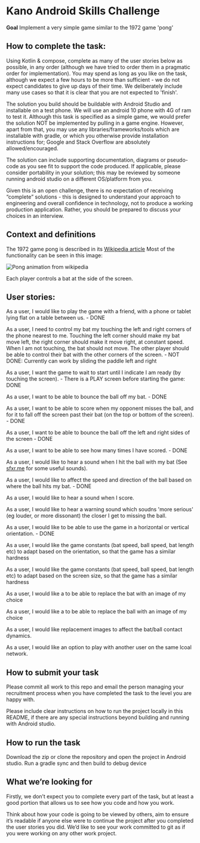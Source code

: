 # Kano Android Skills Challenge


**Goal** Implement a very simple game similar to the 1972 game 'pong'

## How to complete the task:

Using Kotlin & compose, complete as many of the user stories below as possible, in any order (although we have tried to order them in a pragmatic order for implementation). You may spend as long as you like on the task, although we expect a few hours to be more than sufficient - we do not expect candidates to give up days of their time. We deliberately include many use cases so that it is clear that you are not expected to 'finish'.


The solution you build should be buildable with Android Studio and installable on a test phone. We will use an android 10 phone with 4G of ram to test it.  Although this task is specified as a simple game, we would prefer the solution NOT be implemented by pulling in a game engine. However, apart from that, you may use any libraries/frameworks/tools which are installable with gradle, or which you otherwise provide installation instructions for; 
Google and Stack Overflow are absolutely allowed/encouraged. 

The solution can include supporting documentation, diagrams or pseudo-code as you see fit to support the code produced. If applicable, please consider portability in your solution; this may be reviewed by someone running android studio on a different OS/platform from you.

Given this is an open challenge, there is no expectation of receiving “complete” solutions - this is designed to understand your approach to engineering and overall confidence in technology, not to produce a working production application. Rather, you should be prepared to discuss your choices in an interview.


## Context and definitions

The 1972 game pong is described in its [Wikipedia article](https://en.wikipedia.org/wiki/Pong)
Most of the functionality can be seen in this image:

![Pong animation from wikipedia](https://upload.wikimedia.org/wikipedia/commons/6/62/Pong_Game_Test2.gif)

Each player controls a bat at the side of the screen. 


## User stories:


As a user, I would like to play the game with a friend, with a phone  or tablet lying flat on a table between us. - DONE

As a user, I need to control my bat my touching the left and right corners of the phone nearest to me. Touching the left corner should make my bat
move left, the right corner should make it move right, at constant speed. When I am not touching, the bat should not move. The other player
should be able to control their bat with the other corners of the screen. - NOT DONE: Currently can work by sliding the paddle left and right

As a user, I want the game to wait to start until I indicate I am ready (by touching the screen). - There is a PLAY screen before starting the game: DONE

As a user, I want to be able to bounce the ball off my bat.  - DONE

As a user, I want to be able to score when my opponent misses the ball,  and for it to fall off the screen past their bat (on the top or bottom of the screen). - DONE

As a user, I want to be able to bounce the ball off the left and right sides of the screen - DONE

As a user, I want to be able to see how many times I have scored. - DONE

As a user, I would like to hear a sound when I hit the ball with my bat (See [sfxr.me](https://sfxr.me/) for some useful sounds).

As a user, I would like to affect the speed and direction of the ball based on where the ball hits my bat. - DONE

As a user, I would like to hear a sound when I score.

As a user, I would like to hear a warning sound which soudns 'more serious' (eg louder, or more dissonant) the closer I get to missing the ball.

As a user, I would like to be able to use the game in a horizontal or vertical orientation. - DONE

As a user, I would like the game constants (bat speed, ball speed, bat length etc) to adapt based on the orientation, so that the game
has a similar hardness

As a user, I would like the game constants (bat speed, ball speed, bat length etc) to adapt based on the screen size, so that the game
has a similar hardness

As a user, I would like a to be able to replace the bat with an image of my choice

As a user, I would like a to be able to replace the ball with an image of my choice

As a user, I would like replacement images to affect the bat/ball contact dynamics.

As a user, I would like an option to play with another user on the same lcoal network.

## How to submit your task

Please commit all work to this repo and email the person managing your recruitment process when you have completed the task to the level you are happy with.

Please include clear instructions on how to run the project locally in this README, if there are any special instructions beyond building and running with Android
studio.

## How to run the task

Download the zip or clone the repository and open the project in Android studio. Run a gradle sync and then build to debug device

## What we’re looking for

Firstly, we don’t expect you to complete every part of the task, but at least a good portion that allows us to see how you code and how you work.

Think about how your code is going to be viewed by others, aim to ensure it’s readable if anyone else were to continue the project after you completed the user stories you did. We’d like to see your work committed to git as if you were working on any other work project.
